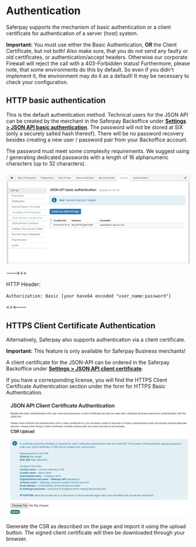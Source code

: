 # <a name="authentication"></a>Authentication

Saferpay supports the mechanism of basic authentication or a client certificate for authentication of a
server (host) system.

<div class="danger">
  <p>
    <strong>Important:</strong> You must use either the Basic Authentication, <strong>OR</strong> the Client Certificate, but not both! Also make sure, that you do not send any faulty or old certificates, or authentication/accept headers. Otherwise our corporate Firewall will reject the call with a 403-Forbidden status! Furthermore, please note, that some environments do this by default. So even if you didn't implement it, the environment may do it as a default! It may be necessary to check your configuration.
  </p>
</div>

## <a name="authentication_basic"></a>HTTP basic authentication

This is the default authentication method. Technical users for the JSON API can be
created by the merchant in the Saferpay Backoffice under [**Settings > JSON API basic authentication**](https://test.saferpay.com/BO/Settings/JsonApiLogin). The password will not be stored
at SIX (only a securely salted hash thereof). There will be no password recovery
besides creating a new user / password pair from your Backoffice account.

The password must meet some complexity requirements. We suggest using / generating
dedicated passwords with a length of 16 alphanumeric characters (up to 32 characters).

<img src="https://raw.githubusercontent.com/saferpay/jsonapi/master/Images/BasicAuthScreen.PNG" alt="Basic Authentication">

--->>>

HTTP Header:

`Authorization: Basic [your base64 encoded "user_name:password"]`

<<<---

## <a name="authentication_cert"></a> HTTPS Client Certificate Authentication

Alternatively, Saferpay also supports authentication via a client certificate.

<div class="info">
  <p>
    <strong>Important:</strong> This feature is only available for Saferpay Business merchants!
  </p>
</div>

A client certificate for the JSON-API can be ordered in the Saferpay Backoffice under [**Settings > JSON API client certificate**](https://test.saferpay.com/BO/Settings/JsonApiClientCertificate).

If you have a corresponding license, you will find the HTTPS Client Certificate Authentication section under the form for HTTPS Basic Authentication.

<img src="https://raw.githubusercontent.com/saferpay/jsonapi/master/Images/BO_Client_certificate_1.png" alt="Basic Authentication">

Generate the CSR as described on the page and import it using the upload button.
The signed client certificate will then be downloaded through your browser.
